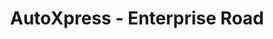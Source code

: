 ---
title: "AutoXpress - Enterprise Road"
url: /nairobi/autoxpress-enterprise-road/
shop: Reifen
---